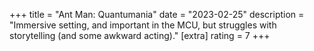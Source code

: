 +++
title = "Ant Man: Quantumania"
date = "2023-02-25"
description = "Immersive setting, and important in the MCU, but struggles with storytelling (and some awkward acting)."
[extra]
rating = 7
+++
